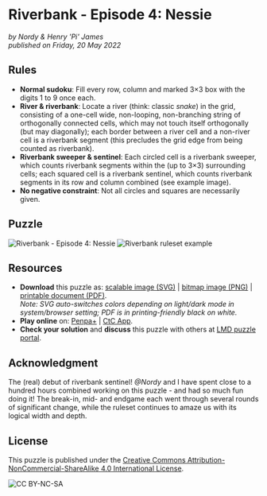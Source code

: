 ﻿# Riverbank - Episode 4: Nessie
_by Nordy & Henry 'Pi' James_  
_published on Friday, 20 May 2022_

## Rules
- **Normal sudoku**: Fill every row, column and marked 3×3 box with the digits 1 to 9 once each.
- **River & riverbank**: Locate a river (think: classic _snake_) in the grid, consisting of a one-cell wide, non-looping, non-branching string of orthogonally connected cells, which may not touch itself orthogonally (but may diagonally); each border between a river cell and a non-river cell is a riverbank segment (this precludes the grid edge from being counted as riverbank).
- **Riverbank sweeper & sentinel**: Each circled cell is a riverbank sweeper, which counts riverbank segments within the (up to 3×3) surrounding cells; each squared cell is a riverbank sentinel, which counts riverbank segments in its row and column combined (see example image).
- **No negative constraint**: Not all circles and squares are necessarily given.
## Puzzle
![Riverbank - Episode 4: Nessie](riverbank_4.svg)
![Riverbank ruleset example](riverbank_example.svg)

## Resources
- **Download** this puzzle as: [scalable image (SVG)](riverbank_4.svg) \| [bitmap image (PNG)](riverbank_4.png) \| [printable document (PDF)](riverbank_4.pdf).  
_Note: SVG auto-switches colors depending on light/dark mode in system/browser setting; PDF is in printing-friendly black on white._
- **Play online** on: [Penpa+](riverbank_4_penpa.html) \| [CtC App](riverbank_4_ctc.html).
- **Check your solution** and **discuss** this puzzle with others at [LMD puzzle portal](https://logic-masters.de/Raetselportal/Raetsel/zeigen.php?id=0009YK).

## Acknowledgment
The (real) debut of riverbank sentinel! _@Nordy_ and I have spent close to a hundred hours combined working on this puzzle - and had so much fun doing it! The break-in, mid- and endgame each went through several rounds of significant change, while the ruleset continues to amaze us with its logical width and depth.

## License
This puzzle is published under the [Creative Commons Attribution-NonCommercial-ShareAlike 4.0 International License](http://creativecommons.org/licenses/by-nc-sa/4.0/).

![CC BY-NC-SA](https://i.creativecommons.org/l/by-nc-sa/4.0/88x31.png)